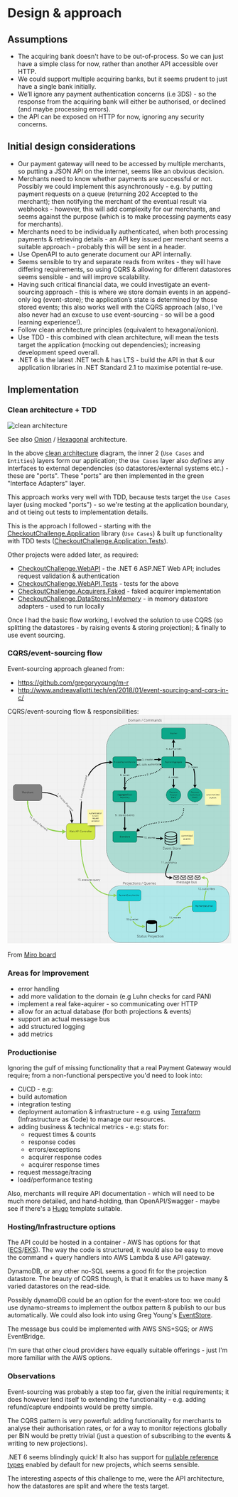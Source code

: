 # Design & approach

## Assumptions

* The acquiring bank doesn't have to be out-of-process. So we can just have a simple class for now, rather than another API accessible over HTTP.
* We could support multiple acquiring banks, but it seems prudent to just have a single bank initially.
* We’ll ignore any payment authentication concerns (i.e 3DS) - so the response from the acquiring bank will either be authorised, or declined (and maybe processing errors).
* the API can be exposed on HTTP for now, ignoring any security concerns.
 

## Initial design considerations

* Our payment gateway will need to be accessed by multiple merchants, so putting a JSON API on the internet, seems like an obvious decision.
* Merchants need to know whether payments are successful or not. Possibly we could implement this asynchronously - e.g. by putting payment requests on a queue (returning 202 Accepted to the merchant); then notifying the merchant of the eventual result via webhooks - however, this will add complexity for our merchants, and seems against the purpose (which is to make processing payments easy for merchants).
* Merchants need to be individually authenticated, when both processing payments & retrieving details - an API key issued per merchant seems a suitable approach - probably this will be sent in a header.
* Use OpenAPI to auto generate document our API internally.
* Seems sensible to try and separate reads from writes - they will have differing requirements, so using CQRS & allowing for different datastores seems sensible - and will improve scalability.
* Having such critical financial data, we could investigate an event-sourcing approach - this is where we store domain events in an append-only log (event-store); the application’s state is determined by those stored events;  this also works well with the CQRS approach (also, I've also never had an excuse to use event-sourcing - so will be a good learning experience!).
* Follow clean architecture principles (equivalent to hexagonal/onion).
* Use TDD - this combined with clean architecture, will mean the tests target the application (mocking out dependencies); increasing development speed overall.
* .NET 6 is the latest .NET tech & has LTS - build the API in that & our application libraries in .NET Standard 2.1 to maximise potential re-use.


## Implementation

### Clean architecture + TDD

![clean architecture](https://blog.cleancoder.com/uncle-bob/images/2012-08-13-the-clean-architecture/CleanArchitecture.jpg)

See also [Onion](https://jeffreypalermo.com/2008/07/the-onion-architecture-part-1/) / [Hexagonal](https://alistair.cockburn.us/hexagonal-architecture/) architecture.

In the above [clean architecture](https://blog.cleancoder.com/uncle-bob/2012/08/13/the-clean-architecture.html) diagram, the inner 2 (`Use Cases` and `Entities`) layers form our application; the `Use Cases` layer also _defines_ any interfaces to external dependencies (so datastores/external systems etc.) - these are "ports". These "ports" are then implemented in the green "Interface Adapters" layer.

This approach works very well with TDD, because tests target the `Use Cases` layer (using mocked "ports") - so we're testing at the application boundary, and ot tieing out tests to implementation details.

This is the approach I followed - starting with the [CheckoutChallenge.Application](https://github.com/roblascelles/CKOChallenge/tree/master/src/CheckoutChallenge.Application) library (`Use Cases`) & built up functionality with TDD tests ([CheckoutChallenge.Application.Tests](https://github.com/roblascelles/CKOChallenge/tree/master/test/CheckoutChallenge.Application.Tests)).

Other projects were added later, as required:

* [CheckoutChallenge.WebAPI](https://github.com/roblascelles/CKOChallenge/tree/master/src/CheckoutChallenge.WebAPI) - the .NET 6 ASP.NET Web API; includes request validation & authentication
* [CheckoutChallenge.WebAPI.Tests](https://github.com/roblascelles/CKOChallenge/tree/master/test/CheckoutChallenge.WebAPI.Tests) - tests for the above
* [CheckoutChallenge.Acquirers.Faked](https://github.com/roblascelles/CKOChallenge/tree/master/src/CheckoutChallenge.Acquirers.Faked) - faked acquirer implementation
* [CheckoutChallenge.DataStores.InMemory](https://github.com/roblascelles/CKOChallenge/tree/master/src/CheckoutChallenge.DataStores.InMemory) - in memory datastore adapters - used to run locally

Once I had the basic flow working, I evolved the solution to use CQRS (so splitting the datastores - by raising events & storing projection); & finally to use event sourcing.

### CQRS/event-sourcing flow 

Event-sourcing approach gleaned from:
* https://github.com/gregoryyoung/m-r  
* http://www.andreavallotti.tech/en/2018/01/event-sourcing-and-cqrs-in-c/ 


CQRS/event-sourcing flow & responsibilities:
![flow](cqrs-es-flow.png)

From [Miro board](https://miro.com/app/board/uXjVOP8QxT8=/?invite_link_id=60414425877)



### Areas for Improvement
* error handling
* add more validation to the domain (e.g Luhn checks for card PAN)
* implement a real fake-aquirer - so communicating over HTTP
* allow for an actual database (for both projections & events)
* support an actual message bus
* add structured logging
* add metrics

### Productionise
Ignoring the gulf of missing functionality that a real Payment Gateway would require; from a non-functional perspective you'd need to look into:

* CI/CD - e.g:
 * build automation
 * integration testing
 * deployment automation & infrastructure - e.g. using [Terraform](https://www.terraform.io/) (Infrastructure as Code) to manage our resources.
* adding business & technical metrics - e.g: stats for:
  * request times & counts
  * response codes
  * errors/exceptions
  * acquirer response codes
  * acquirer response times
* request message/tracing 
* load/performance testing
  
Also, merchants will require API documentation - which will need to be much more detailed, and hand-holding, than OpenAPI/Swagger - maybe see if there's a [Hugo](https://gohugo.io/) template suitable.


### Hosting/Infrastructure options

The API could be hosted in a container - AWS has options for that ([ECS](https://aws.amazon.com/ecs/)/[EKS](https://aws.amazon.com/eks/)). The way the code is structured, it would also be easy to move the command + query handlers into AWS Lambda & use API gateway.

DynamoDB, or any other no-SQL seems a good fit for the projection datastore. The beauty of CQRS though, is that it enables us to have many & varied datastores on the read-side.

Possibly dynamoDB could be an option for the event-store too: we could use dynamo-streams to implement the outbox pattern & publish to our bus automatically.  We could also look into using Greg Young's [EventStore](https://www.eventstore.com/eventstoredb).

The message bus could be implemented with AWS SNS+SQS; or AWS EventBridge.

I'm sure that other cloud providers have equally suitable offerings - just I'm more familiar with the AWS options.


### Observations

Event-sourcing was probably a step too far, given the initial requirements;  it does however lend itself to extending the functionality - e.g. adding refund/capture endpoints would be pretty simple.

The CQRS pattern is very powerful: adding functionality for merchants to analyse their authorisation rates, or for a way to monitor rejections globally per BIN would be pretty trivial (just a question of subscribing to the events & writing to new projections).

.NET 6 seems blindingly quick! It also has support for [nullable reference types](https://docs.microsoft.com/en-us/dotnet/csharp/nullable-references) enabled by default for new projects, which seems sensible. 

The interesting aspects of this challenge to me, were the API architecture, how the datastores are split and where the tests target.

